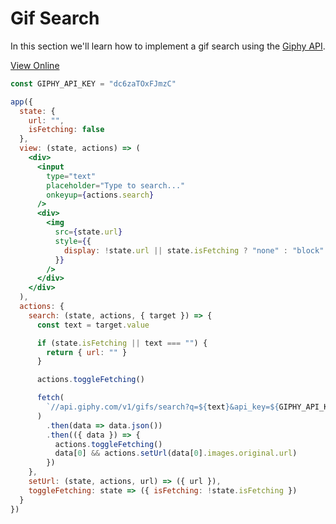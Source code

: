 # Gif Search

In this section we'll learn how to implement a gif search using the [Giphy API](https://api.giphy.com/).

[View Online](https://codepen.io/hyperapp/pen/LybmLe?editors=0010)

```jsx
const GIPHY_API_KEY = "dc6zaTOxFJmzC"

app({
  state: {
    url: "",
    isFetching: false
  },
  view: (state, actions) => (
    <div>
      <input
        type="text"
        placeholder="Type to search..."
        onkeyup={actions.search}
      />
      <div>
        <img
          src={state.url}
          style={{
            display: !state.url || state.isFetching ? "none" : "block"
          }}
        />
      </div>
    </div>
  ),
  actions: {
    search: (state, actions, { target }) => {
      const text = target.value

      if (state.isFetching || text === "") {
        return { url: "" }
      }

      actions.toggleFetching()

      fetch(
        `//api.giphy.com/v1/gifs/search?q=${text}&api_key=${GIPHY_API_KEY}`
      )
        .then(data => data.json())
        .then(({ data }) => {
          actions.toggleFetching()
          data[0] && actions.setUrl(data[0].images.original.url)
        })
    },
    setUrl: (state, actions, url) => ({ url }),
    toggleFetching: state => ({ isFetching: !state.isFetching })
  }
})
```
